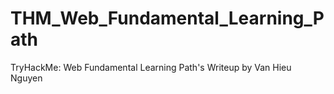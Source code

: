 # THM_Web_Fundamental_Learning_Path
TryHackMe: Web Fundamental Learning Path's Writeup by Van Hieu Nguyen
